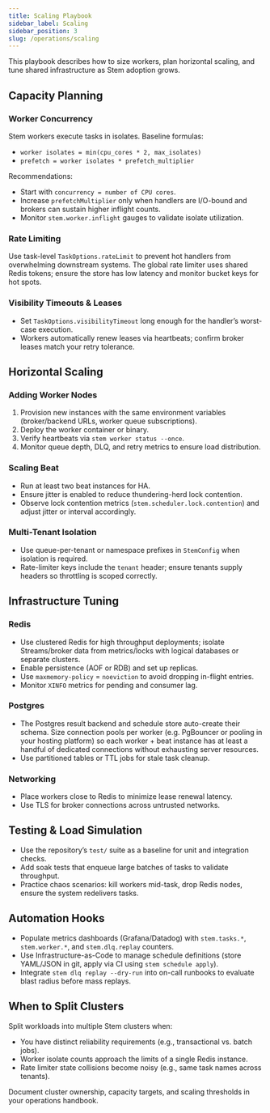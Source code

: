 ```yaml
---
title: Scaling Playbook
sidebar_label: Scaling
sidebar_position: 3
slug: /operations/scaling
---
```


This playbook describes how to size workers, plan horizontal scaling, and tune shared infrastructure as Stem adoption grows.

## Capacity Planning

### Worker Concurrency

Stem workers execute tasks in isolates. Baseline formulas:

- `worker isolates = min(cpu_cores * 2, max_isolates)`
- `prefetch = worker isolates * prefetch_multiplier`

Recommendations:

- Start with `concurrency = number of CPU cores`.
- Increase `prefetchMultiplier` only when handlers are I/O-bound and brokers can sustain higher inflight counts.
- Monitor `stem.worker.inflight` gauges to validate isolate utilization.

### Rate Limiting

Use task-level `TaskOptions.rateLimit` to prevent hot handlers from overwhelming downstream systems. The global rate limiter uses shared Redis tokens; ensure the store has low latency and monitor bucket keys for hot spots.

### Visibility Timeouts & Leases

- Set `TaskOptions.visibilityTimeout` long enough for the handler’s worst-case execution.
- Workers automatically renew leases via heartbeats; confirm broker leases match your retry tolerance.

## Horizontal Scaling

### Adding Worker Nodes

1. Provision new instances with the same environment variables (broker/backend URLs, worker queue subscriptions).
2. Deploy the worker container or binary.
3. Verify heartbeats via `stem worker status --once`.
4. Monitor queue depth, DLQ, and retry metrics to ensure load distribution.

### Scaling Beat

- Run at least two beat instances for HA.
- Ensure jitter is enabled to reduce thundering-herd lock contention.
- Observe lock contention metrics (`stem.scheduler.lock.contention`) and adjust jitter or interval accordingly.

### Multi-Tenant Isolation

- Use queue-per-tenant or namespace prefixes in `StemConfig` when isolation is required.
- Rate-limiter keys include the `tenant` header; ensure tenants supply headers so throttling is scoped correctly.

## Infrastructure Tuning

### Redis

- Use clustered Redis for high throughput deployments; isolate Streams/broker data from metrics/locks with logical databases or separate clusters.
- Enable persistence (AOF or RDB) and set up replicas.
- Use `maxmemory-policy` = `noeviction` to avoid dropping in-flight entries.
- Monitor `XINFO` metrics for pending and consumer lag.

### Postgres

- The Postgres result backend and schedule store auto-create their schema. Size
  connection pools per worker (e.g. PgBouncer or pooling in your hosting
  platform) so each worker + beat instance has at least a handful of dedicated
  connections without exhausting server resources.
- Use partitioned tables or TTL jobs for stale task cleanup.

### Networking

- Place workers close to Redis to minimize lease renewal latency.
- Use TLS for broker connections across untrusted networks.

## Testing & Load Simulation

- Use the repository’s `test/` suite as a baseline for unit and integration checks.
- Add soak tests that enqueue large batches of tasks to validate throughput.
- Practice chaos scenarios: kill workers mid-task, drop Redis nodes, ensure the system redelivers tasks.

## Automation Hooks

- Populate metrics dashboards (Grafana/Datadog) with `stem.tasks.*`, `stem.worker.*`, and `stem.dlq.replay` counters.
- Use Infrastructure-as-Code to manage schedule definitions (store YAML/JSON in git, apply via CI using `stem schedule apply`).
- Integrate `stem dlq replay --dry-run` into on-call runbooks to evaluate blast radius before mass replays.

## When to Split Clusters

Split workloads into multiple Stem clusters when:

- You have distinct reliability requirements (e.g., transactional vs. batch jobs).
- Worker isolate counts approach the limits of a single Redis instance.
- Rate limiter state collisions become noisy (e.g., same task names across tenants).

Document cluster ownership, capacity targets, and scaling thresholds in your operations handbook.
